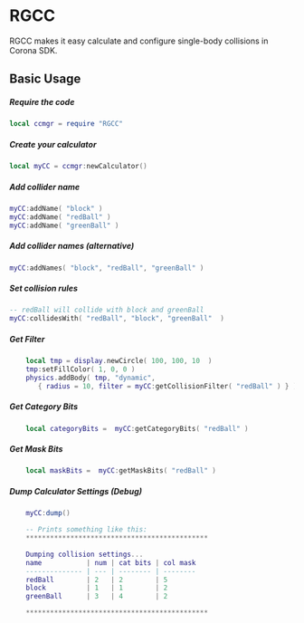 RGCC
============

RGCC makes it easy calculate and configure single-body collisions in Corona SDK.

Basic Usage
-------------------------

##### Require the code
```lua
local ccmgr = require "RGCC"
```

##### Create your calculator
```lua
local myCC = ccmgr:newCalculator()
```

##### Add collider name
```lua
myCC:addName( "block" )
myCC:addName( "redBall" )
myCC:addName( "greenBall" )
```


##### Add collider names (alternative)
```lua
myCC:addNames( "block", "redBall", "greenBall" )
```

##### Set collision rules
```lua
-- redBall will collide with block and greenBall
myCC:collidesWith( "redBall", "block", "greenBall"  )
```

##### Get Filter
```lua
	local tmp = display.newCircle( 100, 100, 10  )
	tmp:setFillColor( 1, 0, 0 )
	physics.addBody( tmp, "dynamic", 
	   { radius = 10, filter = myCC:getCollisionFilter( "redBall" ) } )
```

##### Get Category Bits
```lua
	local categoryBits =  myCC:getCategoryBits( "redBall" ) 
```

##### Get Mask Bits
```lua
	local maskBits =  myCC:getMaskBits( "redBall" ) 
```

##### Dump Calculator Settings (Debug)
```lua
	myCC:dump()

	-- Prints something like this:
	*********************************************

	Dumping collision settings...
	name           | num | cat bits | col mask
	-------------- | --- | -------- | --------
	redBall        | 2   | 2        | 5
	block          | 1   | 1        | 2
	greenBall      | 3   | 4        | 2

	*********************************************
```

